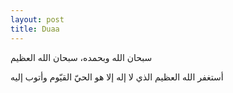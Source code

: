 ```yaml
---
layout: post
title: Duaa
---
```


سبحان الله وبحمده، سبحان الله العظيم

أستغفر الله العظيم الذي لا إله إلا هو الحيّ القيّوم وأتوب إليه
